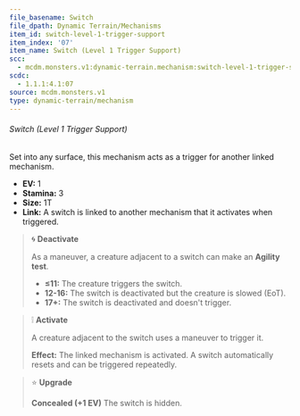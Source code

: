 ```yaml
---
file_basename: Switch
file_dpath: Dynamic Terrain/Mechanisms
item_id: switch-level-1-trigger-support
item_index: '07'
item_name: Switch (Level 1 Trigger Support)
scc:
  - mcdm.monsters.v1:dynamic-terrain.mechanism:switch-level-1-trigger-support
scdc:
  - 1.1.1:4.1:07
source: mcdm.monsters.v1
type: dynamic-terrain/mechanism
---
```


###### Switch (Level 1 Trigger Support)

Set into any surface, this mechanism acts as a trigger for another linked mechanism.

- **EV:** 1
- **Stamina:** 3
- **Size:** 1T
- **Link:** A switch is linked to another mechanism that it activates when triggered.

<!-- -->
> 🌀 **Deactivate**
>
> As a maneuver, a creature adjacent to a switch can make an **Agility test**.
>
> - **≤11:** The creature triggers the switch.
> - **12-16:** The switch is deactivated but the creature is slowed (EoT).
> - **17+:** The switch is deactivated and doesn't trigger.

<!-- -->
> ❕ **Activate**
>
> A creature adjacent to the switch uses a maneuver to trigger it.
>
> **Effect:** The linked mechanism is activated. A switch automatically resets and can be triggered repeatedly.

<!-- -->
> ⭐️ **Upgrade**
>
> **Concealed (+1 EV)** The switch is hidden.
